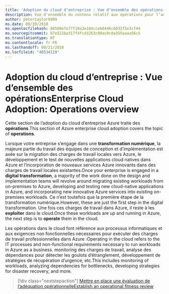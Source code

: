 ```yaml
---
title: 'Adoption du cloud d’entreprise : Vue d’ensemble des opérations'
description: Vue d’ensemble du contenu relatif aux opérations pour l’adoption du cloud d’entreprise Azure
author: petertaylor9999
ms.date: 09/20/2018
ms.openlocfilehash: 04500efe77f19a3e184cceb0446c6032f5e3cf44
ms.sourcegitcommit: b7e521ba317f4fcd3253c80ac0c0a355eaaa56c5
ms.translationtype: HT
ms.contentlocale: fr-FR
ms.lasthandoff: 09/21/2018
ms.locfileid: "46534119"
---
```

# <a name="enterprise-cloud-adoption-operations-overview"></a><span data-ttu-id="00944-103">Adoption du cloud d’entreprise : Vue d’ensemble des opérations</span><span class="sxs-lookup"><span data-stu-id="00944-103">Enterprise Cloud Adoption: Operations overview</span></span>

<span data-ttu-id="00944-104">Cette section de l’adoption du cloud d’entreprise Azure traite des **opérations**.</span><span class="sxs-lookup"><span data-stu-id="00944-104">This section of Azure enterprise cloud adoption covers the topic of **operations**.</span></span> 

<span data-ttu-id="00944-105">Lorsque votre entreprise s’engage dans une **transformation numérique**, la majeure partie du travail des équipes de conception et d’implémentation est axée sur la migration des charges de travail locales vers Azure, le développement et le test de nouvelles applications cloud natives dans Azure et l’incorporation de nouveaux services Azure innovants dans des charges de travail locales existantes.</span><span class="sxs-lookup"><span data-stu-id="00944-105">Once your enterprise is engaged in a **digital transformation**, a majority of the work done on the design and implementation teams will revolve around migrating existing workloads from on-premises to Azure, developing and testing new cloud-native applications in Azure, and incorporating new innovative Azure services into existing on-premises workloads.</span></span> <span data-ttu-id="00944-106">Ce n’est toutefois que la première étape de la transformation numérique.</span><span class="sxs-lookup"><span data-stu-id="00944-106">However, these are just the first step in the digital transformation.</span></span> <span data-ttu-id="00944-107">Une fois ces charges de travail dans Azure, il reste à les **exploiter** dans le cloud.</span><span class="sxs-lookup"><span data-stu-id="00944-107">Once these workloads are up and running in Azure, the next step is to **operate** them in the cloud.</span></span>

<span data-ttu-id="00944-108">Les opérations dans le cloud font référence aux processus informatiques et aux exigences non fonctionnelles nécessaires pour exécuter des charges de travail professionnelles dans Azure :</span><span class="sxs-lookup"><span data-stu-id="00944-108">Operating in the cloud refers to the IT processes and non-functional requirements necessary to run workloads in Azure as a business.</span></span> <span data-ttu-id="00944-109">monitoring des charges de travail, analyse des dépendances pour détecter les goulots d’étranglement, développement de stratégies de récupération d’urgence, etc.</span><span class="sxs-lookup"><span data-stu-id="00944-109">This includes monitoring of workloads, analyzing dependencies for bottlenecks, developing strategies for disaster recovery, and more.</span></span>

> [!div class="nextstepaction"]
> [<span data-ttu-id="00944-110">Mettre en place une évaluation de l’adéquation opérationnelle</span><span class="sxs-lookup"><span data-stu-id="00944-110">Establish an operational fitness review</span></span>](operational-fitness-review.md)
